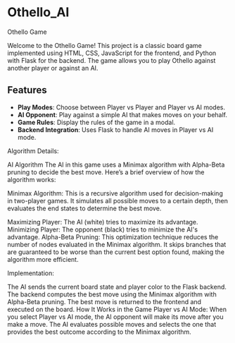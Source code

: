 # Othello_AI

Othello Game

Welcome to the Othello Game! This project is a classic board game implemented using HTML, CSS, JavaScript for the frontend, and Python with Flask for the backend. The game allows you to play Othello against another player or against an AI.

## Features

- **Play Modes**: Choose between Player vs Player and Player vs AI modes.
- **AI Opponent**: Play against a simple AI that makes moves on your behalf.
- **Game Rules**: Display the rules of the game in a modal.
- **Backend Integration**: Uses Flask to handle AI moves in Player vs AI mode.


Algorithm Details:

AI Algorithm
The AI in this game uses a Minimax algorithm with Alpha-Beta pruning to decide the best move. Here’s a brief overview of how the algorithm works:

Minimax Algorithm: This is a recursive algorithm used for decision-making in two-player games. It simulates all possible moves to a certain depth, then evaluates the end states to determine the best move.

Maximizing Player: The AI (white) tries to maximize its advantage.
Minimizing Player: The opponent (black) tries to minimize the AI's advantage.
Alpha-Beta Pruning: This optimization technique reduces the number of nodes evaluated in the Minimax algorithm. It skips branches that are guaranteed to be worse than the current best option found, making the algorithm more efficient.

Implementation:

The AI sends the current board state and player color to the Flask backend.
The backend computes the best move using the Minimax algorithm with Alpha-Beta pruning.
The best move is returned to the frontend and executed on the board.
How It Works in the Game
Player vs AI Mode: When you select Player vs AI mode, the AI opponent will make its move after you make a move. The AI evaluates possible moves and selects the one that provides the best outcome according to the Minimax algorithm.





